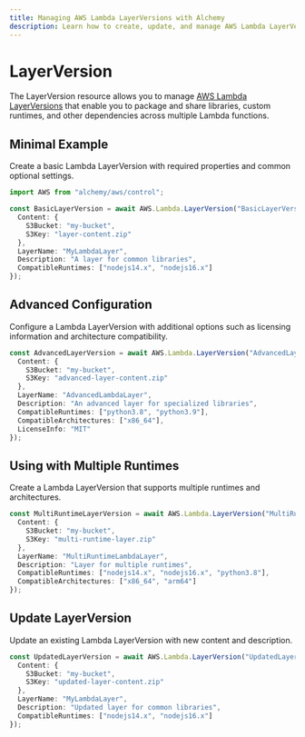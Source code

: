 ```yaml
---
title: Managing AWS Lambda LayerVersions with Alchemy
description: Learn how to create, update, and manage AWS Lambda LayerVersions using Alchemy Cloud Control.
---
```


# LayerVersion

The LayerVersion resource allows you to manage [AWS Lambda LayerVersions](https://docs.aws.amazon.com/lambda/latest/userguide/) that enable you to package and share libraries, custom runtimes, and other dependencies across multiple Lambda functions.

## Minimal Example

Create a basic Lambda LayerVersion with required properties and common optional settings.

```ts
import AWS from "alchemy/aws/control";

const BasicLayerVersion = await AWS.Lambda.LayerVersion("BasicLayerVersion", {
  Content: {
    S3Bucket: "my-bucket",
    S3Key: "layer-content.zip"
  },
  LayerName: "MyLambdaLayer",
  Description: "A layer for common libraries",
  CompatibleRuntimes: ["nodejs14.x", "nodejs16.x"]
});
```

## Advanced Configuration

Configure a Lambda LayerVersion with additional options such as licensing information and architecture compatibility.

```ts
const AdvancedLayerVersion = await AWS.Lambda.LayerVersion("AdvancedLayerVersion", {
  Content: {
    S3Bucket: "my-bucket",
    S3Key: "advanced-layer-content.zip"
  },
  LayerName: "AdvancedLambdaLayer",
  Description: "An advanced layer for specialized libraries",
  CompatibleRuntimes: ["python3.8", "python3.9"],
  CompatibleArchitectures: ["x86_64"],
  LicenseInfo: "MIT"
});
```

## Using with Multiple Runtimes

Create a Lambda LayerVersion that supports multiple runtimes and architectures.

```ts
const MultiRuntimeLayerVersion = await AWS.Lambda.LayerVersion("MultiRuntimeLayerVersion", {
  Content: {
    S3Bucket: "my-bucket",
    S3Key: "multi-runtime-layer.zip"
  },
  LayerName: "MultiRuntimeLambdaLayer",
  Description: "Layer for multiple runtimes",
  CompatibleRuntimes: ["nodejs14.x", "nodejs16.x", "python3.8"],
  CompatibleArchitectures: ["x86_64", "arm64"]
});
```

## Update LayerVersion

Update an existing Lambda LayerVersion with new content and description.

```ts
const UpdatedLayerVersion = await AWS.Lambda.LayerVersion("UpdatedLayerVersion", {
  Content: {
    S3Bucket: "my-bucket",
    S3Key: "updated-layer-content.zip"
  },
  LayerName: "MyLambdaLayer",
  Description: "Updated layer for common libraries",
  CompatibleRuntimes: ["nodejs14.x", "nodejs16.x"]
});
```